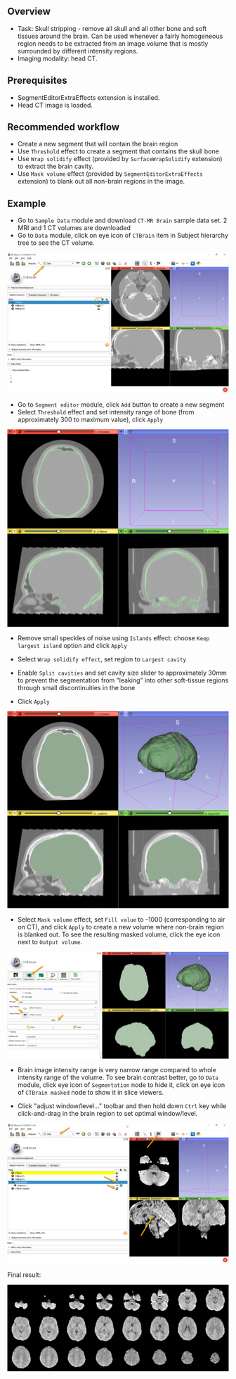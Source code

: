 Overview
--------

- Task: Skull stripping - remove all skull and all other bone and soft tissues around the brain. Can be used whenever a fairly homogeneous region needs to be extracted from an image volume that is mostly surrounded by different intensity regions.
- Imaging modality: head CT.


Prerequisites
-------------

- SegmentEditorExtraEffects extension is installed.
- Head CT image is loaded.

Recommended workflow
--------------------

- Create a new segment that will contain the brain region
- Use `Threshold` effect to create a segment that contains the skull bone
- Use `Wrap solidify` effect (provided by `SurfaceWrapSolidify` extension) to extract the brain cavity.
- Use `Mask volume` effect (provided by `SegmentEditorExtraEffects` extension) to blank out all non-brain regions in the image.

Example
-------

- Go to `Sample Data` module and download `CT-MR Brain` sample data set. 2 MRI and 1 CT volumes are downloaded
- Go to `Data` module, click on eye icon of `CTBrain` item in Subject hierarchy tree to see the CT volume.

![Head CT image.](image-001.png)

- Go to `Segment editor` module, click `Add` button to create a new segment
- Select `Threshold` effect and set intensity range of bone (from approximately 300 to maximum value), click `Apply`

![Segment containing skull bone.](image-002.png)

- Remove small speckles of noise using `Islands` effect: choose `Keep largest island` option and click `Apply`

- Select `Wrap solidify effect`, set region to `Largest cavity`
- Enable `Split cavities` and set cavity size slider to approximately 30mm to prevent the segmentation from "leaking" into other soft-tissue regions through small discontinuities in the bone
- Click `Apply`

![Solid brain cavity segment.](image-003.png)

- Select `Mask volume` effect, set `Fill value` to -1000 (corresponding to air on CT), and click `Apply` to create a new volume where non-brain region is blanked out. To see the resulting masked volume, click the eye icon next to `Output volume`.

![Blanked out volume.](image-004.png)

- Brain image intensity range is very narrow range compared to whole intensity range of the volume. To see brain contrast better, go to `Data` module, click eye icon of `Segmentation` node to hide it, click on eye icon of `CTBrain masked` node to show it in slice viewers.

- Click "adjust window/level..." toolbar and then hold down `Ctrl` key while click-and-drag in the brain region to set optimal window/level.

![Brain volume after contrast adjustment.](image-005.png)

Final result:

![Skull-stripped CT image.](image-006.png)
